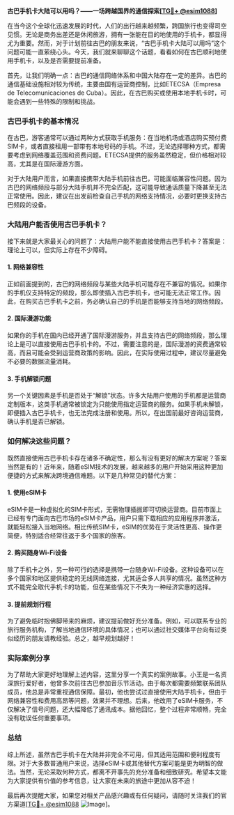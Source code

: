 **古巴手机卡大陆可以用吗？——一场跨越国界的通信探索[[TG💪+ @esim1088](https://t.me/s/esim1088)]**

在当今这个全球化迅速发展的时代，人们的出行越来越频繁，跨国旅行也变得司空见惯。无论是商务出差还是休闲旅游，拥有一张能在目的地使用的手机卡，都显得尤为重要。然而，对于计划前往古巴的朋友来说，“古巴手机卡大陆可以用吗”这个问题可能一直萦绕心头。今天，我们就来聊聊这个话题，看看如何在古巴顺利地使用手机卡，以及是否需要提前准备。

首先，让我们明确一点：古巴的通信网络体系和中国大陆存在一定的差异。古巴的通信基础设施相对较为传统，主要由国有运营商控制，比如ETECSA（Empresa de Telecomunicaciones de Cuba）。因此，在古巴购买或使用本地手机卡时，可能会遇到一些特殊的限制和挑战。

### 古巴手机卡的基本情况

在古巴，游客通常可以通过两种方式获取手机服务：在当地机场或酒店购买预付费SIM卡，或者直接租用一部带有本地号码的手机。不过，无论选择哪种方式，都需要考虑到网络覆盖范围和资费问题。ETECSA提供的服务虽然稳定，但价格相对较高，尤其是在国际漫游方面。

对于大陆用户而言，如果直接携带大陆手机前往古巴，可能面临兼容性问题。因为古巴的网络频段与部分大陆手机并不完全匹配，这可能导致通话质量下降甚至无法正常使用。因此，建议在出发前检查自己手机的网络支持情况，必要时更换支持古巴频段的设备。

### 大陆用户能否使用古巴手机卡？

接下来就是大家最关心的问题了：大陆用户能不能直接使用古巴手机卡？答案是：理论上可以，但实际上存在不少障碍。

#### 1. 网络兼容性
正如前面提到的，古巴的网络频段与某些大陆手机可能存在不兼容的情况。如果你的手机仅支持特定的频段，那么即使插入古巴手机卡，也可能无法正常工作。因此，在购买古巴手机卡之前，务必确认自己的手机是否能够支持当地的网络频段。

#### 2. 国际漫游功能
如果你的手机在国内已经开通了国际漫游服务，并且支持古巴的网络频段，那么理论上是可以直接使用古巴手机卡的。不过，需要注意的是，国际漫游的资费通常较高，而且可能会受到运营商政策的影响。因此，在实际使用过程中，建议尽量避免不必要的数据流量消耗。

#### 3. 手机解锁问题
另一个关键因素是手机是否处于“解锁”状态。许多大陆用户使用的手机都是运营商定制版本，这类手机通常被锁定为只能使用指定运营商的服务。如果手机未解锁，即便插入古巴手机卡，也无法完成注册和使用。所以，在出国前最好咨询运营商，确认手机是否已解锁。

### 如何解决这些问题？

既然直接使用古巴手机卡存在诸多不确定性，那么有没有更好的解决方案呢？答案当然是有的！近年来，随着eSIM技术的发展，越来越多的用户开始采用这种更加便捷的方式来解决跨境通信难题。以下是几种常见的替代方案：

#### 1. 使用eSIM卡
eSIM卡是一种虚拟化的SIM卡形式，无需物理插拔即可切换运营商。目前市面上已经有专门面向古巴市场的eSIM卡产品，用户只需下载相应的应用程序并激活，就能轻松接入当地网络。相比传统SIM卡，eSIM的优势在于灵活性更高、操作更简便，特别适合经常往返于多个国家的旅客。

#### 2. 购买随身Wi-Fi设备
除了手机卡之外，另一种可行的选择是携带一台随身Wi-Fi设备。这种设备可以在多个国家和地区提供稳定的无线网络连接，尤其适合多人共享的情况。虽然这种方式不能完全取代手机卡的功能，但在某些情况下不失为一种经济实惠的选择。

#### 3. 提前规划行程
为了避免临时抱佛脚带来的麻烦，建议提前做好充分准备。例如，可以联系专业的旅行服务机构，了解当地通信环境的具体情况；也可以通过社交媒体平台向有过类似经历的朋友请教经验。总之，越早规划越好！

### 实际案例分享

为了帮助大家更好地理解上述内容，这里分享一个真实的案例故事。小王是一名资深旅行爱好者，他曾多次前往古巴参加音乐节活动。由于每次都需要频繁联系团队成员，他总是非常重视通信保障。最初，他也尝试过直接使用大陆手机卡，但由于网络兼容性和费用高昂等问题，效果并不理想。后来，他改用了eSIM卡服务，不仅解决了信号问题，还大幅降低了通讯成本。据他回忆，整个过程非常顺畅，完全没有耽误任何重要事项。

### 总结

综上所述，虽然古巴手机卡在大陆并非完全不可用，但其适用范围和便利程度有限。对于大多数普通用户来说，选择eSIM卡或其他替代方案可能是更为明智的做法。当然，无论采取何种方式，都离不开事先的充分准备和细致研究。希望本文能为大家提供有价值的参考信息，让大家在未来的旅途中更加从容不迫！

最后再次提醒大家，如果您对相关产品感兴趣或有任何疑问，请随时关注我们的官方渠道[[TG💪+ @esim1088](https://t.me/s/esim1088) ![Image](https://i.postimg.cc/4NQfJmqS/Snipaste-2025-05-13-00-14-12.png)]。